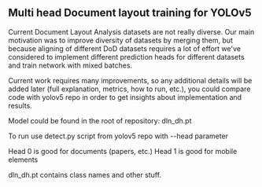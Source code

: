 ## Multi head Document layout training for YOLOv5

Current Document Layout Analysis datasets are not really diverse. Our main motivation was to improve diversity of datasets by merging them, but because aligning of different DoD datasets requires a lot of effort we've considered to implement different prediction heads for different datasets and train network with mixed batches.

Current work requires many improvements, so any additional details will be added later (full explanation, metrics, how to run, etc.), you could compare code with yolov5 repo in order to get insights about implementation and results.

Model could be found in the root of repository: dln_dh.pt

To run use detect.py script from yolov5 repo with --head parameter

Head 0 is good for documents (papers, etc.)
Head 1 is good for mobile elements

dln_dh.pt contains class names and other stuff.